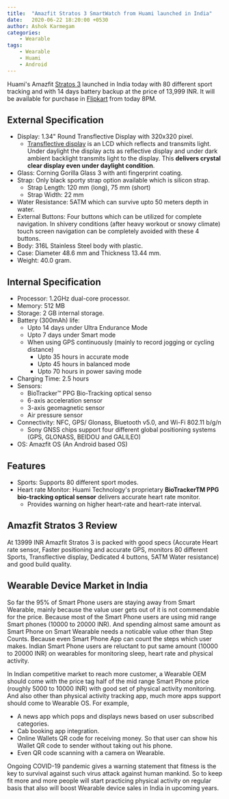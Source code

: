 ```yaml
---
title:  "Amazfit Stratos 3 SmartWatch from Huami launched in India"
date:   2020-06-22 18:20:00 +0530
author: Ashok Karmegam
categories:
    - Wearable
tags:
    - Wearable
    - Huami
    - Android
---
```


Huami's Amazfit [Stratos 3](https://in.amazfit.com/pages/amazfit-stratos-3)
launched in India today with 80 different sport tracking and with 14 days
battery backup at the price of 13,999 INR. It will be available for purchase
in [Flipkart](https://www.flipkart.com/huami-amazfit-stratos-3-smartwatch/p/itm04ac5e6ae66d6?pid=SMWFMQFKRQCHMAC6&lid=LSTSMWFMQFKRQCHMAC6AQXGPO&marketplace=FLIPKART&srno=s_1_2&otracker=search&otracker1=search&fm=SEARCH&iid=01c04efa-7658-4a81-b258-8b441af4c505.SMWFMQFKRQCHMAC6.SEARCH&ppt=sp&ppn=sp&ssid=hc9r50x7ts0000001592831732598&qH=635d4a33e484a304)
from today 8PM.

## External Specification
- Display: 1.34" Round Transflective Display with 320x320 pixel.
    - [Transflective display](https://en.wikipedia.org/wiki/Transflective_liquid-crystal_display)
    is an LCD which reflects and transmits light. Under daylight the display
    acts as reflective display and under dark ambient backlight transmits
    light to the display. This **delivers crystal clear display even under
    daylight condition**.
- Glass: Corning Gorilla Glass 3 with anti fingerprint coating.
- Strap: Only black sporty strap option available which is silicon strap.
    - Strap Length: 120 mm (long), 75 mm (short)
    - Strap Width: 22 mm
- Water Resistance: 5ATM which can survive upto 50 meters depth in water.
- External Buttons: Four buttons which can be utilized for complete navigation.
In shivery conditions (after heavy workout or snowy climate) touch screen
navigation can be completely avoided with these 4 buttons.
- Body: 316L Stainless Steel body with plastic.
- Case: Diameter 48.6 mm and Thickness 13.44 mm.
- Weight: 40.0 gram.

## Internal Specification
- Processor: 1.2GHz dual-core processor.
- Memory: 512 MB
- Storage: 2 GB internal storage.
- Battery (300mAh) life:
    - Upto 14 days under Ultra Endurance Mode
    - Upto 7 days under Smart mode
    - When using GPS continuously (mainly to record jogging or cycling distance)
        - Upto 35 hours in accurate mode
        - Upto 45 hours in balanced mode
        - Upto 70 hours in power saving mode
- Charging Time: 2.5 hours
- Sensors:
    - BioTracker™ PPG Bio-Tracking optical senso
    - 6-axis acceleration sensor
    - 3-axis geomagnetic sensor
    - Air pressure sensor
- Connectivity: NFC, GPS/ Glonass, Bluetooth v5.0, and Wi-Fi 802.11 b/g/n
    - Sony GNSS chips support four different global positioning systems (GPS,
    GLONASS, BEIDOU and GALILEO)
- OS: Amazfit OS (An Android based OS)

## Features
- Sports: Supports 80 different sport modes.
- Heart rate Monitor: Huami Technology's proprietary **BioTrackerTM PPG
bio-tracking optical sensor** delivers accurate heart rate monitor.
    - Provides warning on higher heart-rate and heart-rate interval.

## Amazfit Stratos 3 Review
At 13999 INR Amazfit Stratos 3 is packed with good specs (Accurate Heart rate
sensor, Faster positioning and accurate GPS, monitors 80 different Sports,
Transflective display, Dedicated 4 buttons, 5ATM Water resistance) and good
build quality.

## Wearable Device Market in India
So far the 95% of Smart Phone users are staying away from Smart Wearable, mainly
because the value user gets out of it is not commendable for the price. Because
most of the Smart Phone users are using mid range Smart phones (10000 to 20000
INR). And spending almost same amount as Smart Phone on Smart Wearable needs
a noticable value other than Step Counts. Because even Smart Phone App can
count the steps which user makes. Indian Smart Phone users are reluctant to put
same amount (10000 to 20000 INR) on wearables for monitoring sleep, heart rate
and physical activity.

In Indian competitive market
to reach more customer, a Wearable OEM should come with the price tag half of
the mid range Smart Phone price (roughly 5000 to 10000 INR) with good set
of physical activity monitoring. And also other than physical activity tracking
app, much more apps support should come to Wearable OS. For example,
- A news app which pops and displays news based on user subscribed categories.
- Cab booking app integration.
- Online Wallets QR code for receiving money. So that user can show his Wallet
QR code to sender without taking out his phone.
- Even QR code scanning with a camera on Wearable.

Ongoing COVID-19 pandemic gives a warning statement that fitness is the key
to survival against such virus attack against human mankind. So to keep fit 
more and more people will start practicing physical activity on regular
basis that also will boost Wearable device sales in India in upcoming years.
